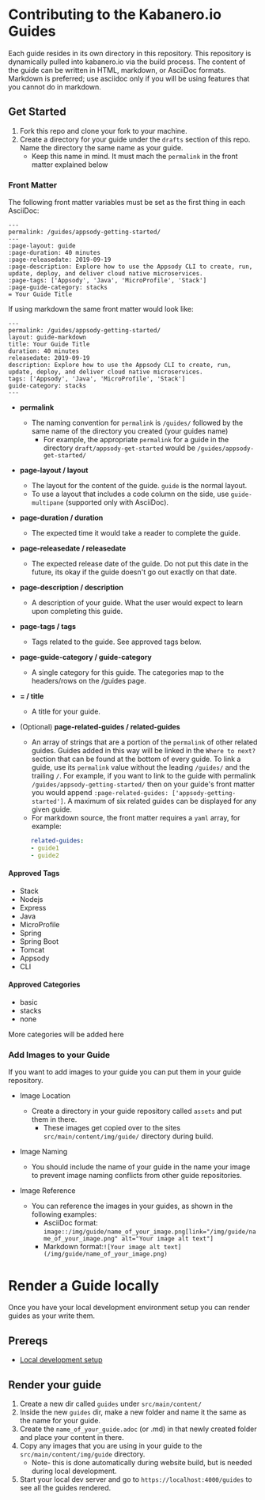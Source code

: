 # Contributing to the Kabanero.io Guides
Each guide resides in its own directory in this repository. This repository is dynamically pulled into kabanero.io via the build process. The content of the guide can be written in HTML, markdown, or AsciiDoc formats.  Markdown is preferred; use asciidoc only if you will be using features that you cannot do in markdown.

## Get Started

1. Fork this repo and clone your fork to your machine.
1. Create a directory for your guide under the `drafts` section of this repo. Name the directory the same name as your guide.
   - Keep this name in mind. It must mach the `permalink` in the front matter explained below

### Front Matter

The following front matter variables must be set as the first thing in each AsciiDoc:
```
---
permalink: /guides/appsody-getting-started/
---
:page-layout: guide
:page-duration: 40 minutes
:page-releasedate: 2019-09-19
:page-description: Explore how to use the Appsody CLI to create, run, update, deploy, and deliver cloud native microservices.
:page-tags: ['Appsody', 'Java', 'MicroProfile', 'Stack']
:page-guide-category: stacks
= Your Guide Title
```

If using markdown the same front matter would look like:
```
---
permalink: /guides/appsody-getting-started/
layout: guide-markdown
title: Your Guide Title
duration: 40 minutes
releasedate: 2019-09-19
description: Explore how to use the Appsody CLI to create, run, update, deploy, and deliver cloud native microservices.
tags: ['Appsody', 'Java', 'MicroProfile', 'Stack']
guide-category: stacks
---
```

* **permalink**
   * The naming convention for `permalink` is `/guides/` followed by the same name of the directory you created (your guides name)
      * For example, the appropriate `permalink` for a guide in the directory `draft/appsody-get-started` would be `/guides/appsody-get-started/`
* **page-layout / layout**
   * The layout for the content of the guide. `guide` is the normal layout.
   * To use a layout that includes a code column on the side, use `guide-multipane` (supported only with AsciiDoc).
* **page-duration / duration**
   * The expected time it would take a reader to complete the guide.
* **page-releasedate / releasedate**
   * The expected release date of the guide. Do not put this date in the future, its okay if the guide doesn't go out exactly on that date.
* **page-description / description**
   * A description of your guide. What the user would expect to learn upon completing this guide.
* **page-tags / tags**
   * Tags related to the guide. See approved tags below.
* **page-guide-category / guide-category**
   * A single category for this guide. The categories map to the headers/rows on the /guides page.
* **= / title**
   * A title for your guide.
* (Optional) **page-related-guides / related-guides**
   * An array of strings that are a portion of the `permalink` of other related guides. Guides added in this way will be linked in the `Where to next?` section that can be found at the bottom of every guide. To link a guide, use its `permalink` value without the leading `/guides/` and the trailing `/`. For example, if you want to link to the guide with permalink `/guides/appsody-getting-started/` then on your guide's front matter you would append `:page-related-guides: ['appsody-getting-started']`. A maximum of six related guides can be displayed for any given guide.
   * For markdown source, the front matter requires a `yaml` array, for example:

   ```yaml
      related-guides:
      - guide1
      - guide2
   ```

#### Approved Tags
* Stack
* Nodejs
* Express
* Java
* MicroProfile
* Spring
* Spring Boot
* Tomcat
* Appsody
* CLI

#### Approved Categories
* basic
* stacks
* none

More categories will be added here

### Add Images to your Guide

If you want to add images to your guide you can put them in your guide repository.

* Image Location
   * Create a directory in your guide repository called `assets` and put them in there.
      * These images get copied over to the sites `src/main/content/img/guide/` directory during build.

* Image Naming
   * You should include the name of your guide in the name your image to prevent image naming conflicts from other guide repositories.

* Image Reference
   * You can reference the images in your guides, as shown in the following examples:
      * AsciiDoc format: `image::/img/guide/name_of_your_image.png[link="/img/guide/name_of_your_image.png" alt="Your image alt text"]`
      * Markdown format:`![Your image alt text](/img/guide/name_of_your_image.png)`

# Render a Guide locally

Once you have your local development environment setup you can render guides as your write them.

## Prereqs
* [Local development setup](https://github.com/kabanero-io/kabanero-website/blob/master/CONTRIBUTING.md#local-development-setup)

## Render your guide

1. Create a new dir called `guides` under `src/main/content/`
1. Inside the new `guides` dir, make a new folder and name it the same as the name for your guide.
1. Create the `name_of_your_guide.adoc` (or .md) in that newly created folder and place your content in there.
1. Copy any images that you are using in your guide to the `src/main/content/img/guide` directory.
   * Note- this is done automatically during website build, but is needed during local development.
1. Start your local dev server and go to `https://localhost:4000/guides` to see all the guides rendered.
